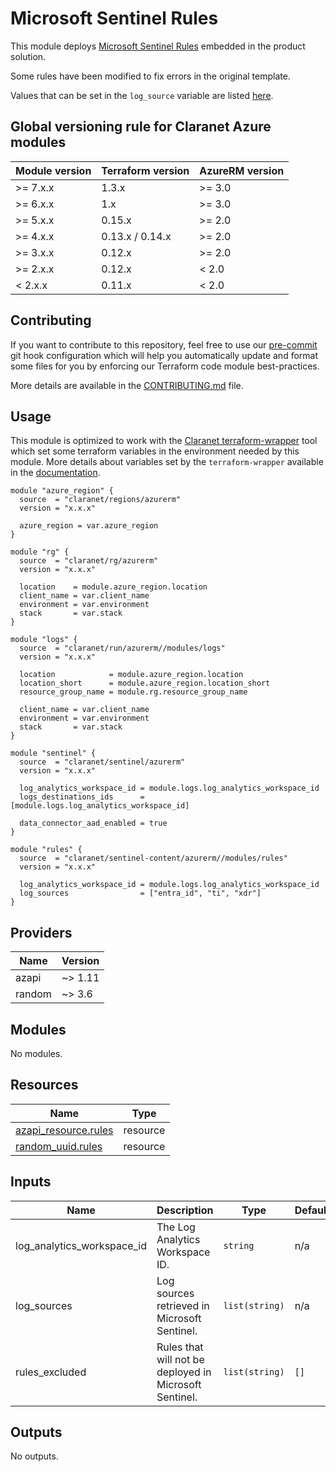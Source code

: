# Microsoft Sentinel Rules

This module deploys [Microsoft Sentinel Rules](https://learn.microsoft.com/en-us/azure/sentinel/detect-threats-built-in) embedded in the product solution.

Some rules have been modified to fix errors in the original template.

Values that can be set in the `log_source` variable are listed [here](../../README.md).

<!-- BEGIN_TF_DOCS -->
## Global versioning rule for Claranet Azure modules

| Module version | Terraform version | AzureRM version |
| -------------- | ----------------- | --------------- |
| >= 7.x.x       | 1.3.x             | >= 3.0          |
| >= 6.x.x       | 1.x               | >= 3.0          |
| >= 5.x.x       | 0.15.x            | >= 2.0          |
| >= 4.x.x       | 0.13.x / 0.14.x   | >= 2.0          |
| >= 3.x.x       | 0.12.x            | >= 2.0          |
| >= 2.x.x       | 0.12.x            | < 2.0           |
| <  2.x.x       | 0.11.x            | < 2.0           |

## Contributing

If you want to contribute to this repository, feel free to use our [pre-commit](https://pre-commit.com/) git hook configuration
which will help you automatically update and format some files for you by enforcing our Terraform code module best-practices.

More details are available in the [CONTRIBUTING.md](../../CONTRIBUTING.md#pull-request-process) file.

## Usage

This module is optimized to work with the [Claranet terraform-wrapper](https://github.com/claranet/terraform-wrapper) tool
which set some terraform variables in the environment needed by this module.
More details about variables set by the `terraform-wrapper` available in the [documentation](https://github.com/claranet/terraform-wrapper#environment).

```hcl
module "azure_region" {
  source  = "claranet/regions/azurerm"
  version = "x.x.x"

  azure_region = var.azure_region
}

module "rg" {
  source  = "claranet/rg/azurerm"
  version = "x.x.x"

  location    = module.azure_region.location
  client_name = var.client_name
  environment = var.environment
  stack       = var.stack
}

module "logs" {
  source  = "claranet/run/azurerm//modules/logs"
  version = "x.x.x"

  location            = module.azure_region.location
  location_short      = module.azure_region.location_short
  resource_group_name = module.rg.resource_group_name

  client_name = var.client_name
  environment = var.environment
  stack       = var.stack
}

module "sentinel" {
  source  = "claranet/sentinel/azurerm"
  version = "x.x.x"

  log_analytics_workspace_id = module.logs.log_analytics_workspace_id
  logs_destinations_ids      = [module.logs.log_analytics_workspace_id]

  data_connector_aad_enabled = true
}

module "rules" {
  source  = "claranet/sentinel-content/azurerm//modules/rules"
  version = "x.x.x"

  log_analytics_workspace_id = module.logs.log_analytics_workspace_id
  log_sources                = ["entra_id", "ti", "xdr"]
}
```

## Providers

| Name | Version |
|------|---------|
| azapi | ~> 1.11 |
| random | ~> 3.6 |

## Modules

No modules.

## Resources

| Name | Type |
|------|------|
| [azapi_resource.rules](https://registry.terraform.io/providers/Azure/azapi/latest/docs/resources/resource) | resource |
| [random_uuid.rules](https://registry.terraform.io/providers/hashicorp/random/latest/docs/resources/uuid) | resource |

## Inputs

| Name | Description | Type | Default | Required |
|------|-------------|------|---------|:--------:|
| log\_analytics\_workspace\_id | The Log Analytics Workspace ID. | `string` | n/a | yes |
| log\_sources | Log sources retrieved in Microsoft Sentinel. | `list(string)` | n/a | yes |
| rules\_excluded | Rules that will not be deployed in Microsoft Sentinel. | `list(string)` | `[]` | no |

## Outputs

No outputs.
<!-- END_TF_DOCS -->
